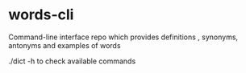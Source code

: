# words-cli
Command-line interface repo which provides definitions , synonyms, antonyms and examples of words

./dict -h to check available commands
